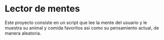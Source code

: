 # Lector de mentes

Este proyecto consiste en un script que lee la mente del usuario y le muestra su animal y comida favoritos asi como su pensamiento actual, de manera aleatoria.
